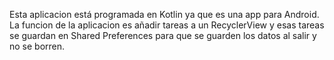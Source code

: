 Esta aplicacion está programada en Kotlin ya que es una app para Android.
La funcion de la aplicacion es añadir tareas a un RecyclerView y esas tareas se guardan en Shared Preferences para que se guarden los datos al salir y no se borren.

